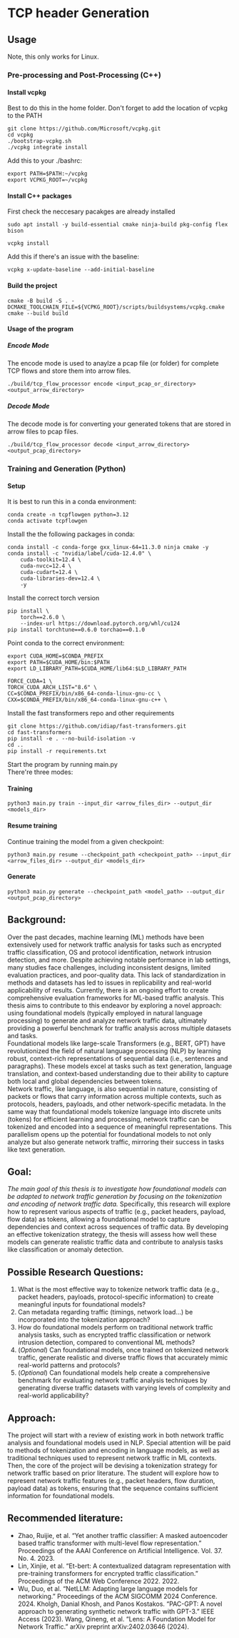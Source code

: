 # TCP header Generation

## Usage
Note, this only works for Linux.

### Pre-processing and Post-Processing (C++)
#### Install vcpkg
Best to do this in the home folder. Don't forget to add the location of vcpkg to the PATH
```
git clone https://github.com/Microsoft/vcpkg.git
cd vcpkg
./bootstrap-vcpkg.sh
./vcpkg integrate install
```
Add this to your ./bashrc:
```
export PATH=$PATH:~/vcpkg
export VCPKG_ROOT=~/vcpkg
```

#### Install C++ packages
First check the neccesary pacakges are already installed
```
sudo apt install -y build-essential cmake ninja-build pkg-config flex bison
```

```
vcpkg install
```
Add this if there's an issue with the baseline:
```
vcpkg x-update-baseline --add-initial-baseline
```

#### Build the project
```
cmake -B build -S . -DCMAKE_TOOLCHAIN_FILE=${VCPKG_ROOT}/scripts/buildsystems/vcpkg.cmake
cmake --build build
```
#### Usage of the program
##### Encode Mode
The encode mode is used to anaylze a pcap file (or folder) for complete TCP flows and store them into arrow files.
```
./build/tcp_flow_processor encode <input_pcap_or_directory> <output_arrow_directory>
```
##### Decode Mode
The decode mode is for converting your generated tokens that are stored in arrow files to pcap files.
```
./build/tcp_flow_processor decode <input_arrow_directory> <output_pcap_directory>
```

### Training and Generation (Python)

#### Setup
It is best to run this in a conda environment:
```
conda create -n tcpflowgen python=3.12
conda activate tcpflowgen
```
Install the the following packages in conda:
```
conda install -c conda-forge gxx_linux-64=11.3.0 ninja cmake -y
conda install -c "nvidia/label/cuda-12.4.0" \
    cuda-toolkit=12.4 \
    cuda-nvcc=12.4 \
    cuda-cudart=12.4 \
    cuda-libraries-dev=12.4 \
    -y
```
Install the correct torch version
```
pip install \
    torch==2.6.0 \
    --index-url https://download.pytorch.org/whl/cu124
pip install torchtune==0.6.0 torchao==0.1.0
```
Point conda to the correct environment:
```
export CUDA_HOME=$CONDA_PREFIX
export PATH=$CUDA_HOME/bin:$PATH
export LD_LIBRARY_PATH=$CUDA_HOME/lib64:$LD_LIBRARY_PATH

FORCE_CUDA=1 \
TORCH_CUDA_ARCH_LIST="8.6" \
CC=$CONDA_PREFIX/bin/x86_64-conda-linux-gnu-cc \
CXX=$CONDA_PREFIX/bin/x86_64-conda-linux-gnu-c++ \
```
Install the fast transformers repo and other requirements
```
git clone https://github.com/idiap/fast-transformers.git
cd fast-transformers
pip install -e . --no-build-isolation -v
cd ..
pip install -r requirements.txt 
```

Start the program by running main.py\
There're three modes:

#### Training

```
python3 main.py train --input_dir <arrow_files_dir> --output_dir <models_dir> 
```

#### Resume training
Continue training the model from a given checkpoint:
```
python3 main.py resume --checkpoint_path <checkpoint_path> --input_dir <arrow_files_dir> --output_dir <models_dir>
```

#### Generate
```
python3 main.py generate --checkpoint_path <model_path> --output_dir <output_pcap_directory>
```

## Background:
Over the past decades, machine learning (ML) methods have been extensively used for network traffic analysis for tasks such as encrypted traffic classification, OS and protocol identification, network intrusion detection, and more. Despite achieving notable performance in lab settings, many studies face challenges, including inconsistent designs, limited evaluation practices, and poor-quality data. This lack of standardization in methods and datasets has led to issues in replicability and real-world applicability of results. Currently, there is an ongoing effort to create comprehensive evaluation frameworks for ML-based traffic analysis. This thesis aims to contribute to this endeavor by exploring a novel approach: using foundational models (typically employed in natural language processing) to generate and analyze network traffic data, ultimately providing a powerful benchmark for traffic analysis across multiple datasets and tasks.\
Foundational models like large-scale Transformers (e.g., BERT, GPT) have revolutionized the field of natural language processing (NLP) by learning robust, context-rich representations of sequential data (i.e., sentences and paragraphs). These models excel at tasks such as text generation, language translation, and context-based understanding due to their ability to capture both local and global dependencies between tokens.\
Network traffic, like language, is also sequential in nature, consisting of packets or flows that carry information across multiple contexts, such as protocols, headers, payloads, and other network-specific metadata. In the same way that foundational models tokenize language into discrete units (tokens) for efficient learning and processing, network traffic can be tokenized and encoded into a sequence of meaningful representations. This parallelism opens up the potential for foundational models to not only analyze but also generate network traffic, mirroring their success in tasks like text generation.

## Goal:

*The main goal of this thesis is to investigate how foundational models can be adapted to network traffic generation by focusing on the tokenization and encoding of network traffic data.* Specifically, this research will explore how to represent various aspects of traffic (e.g., packet headers, payload, flow data) as tokens, allowing a foundational model to capture dependencies and context across sequences of traffic data. By developing an effective tokenization strategy, the thesis will assess how well these models can generate realistic traffic data and contribute to analysis tasks like classification or anomaly detection.

## Possible Research Questions:

1) What is the most effective way to tokenize network traffic data (e.g., packet headers, payloads, protocol-specific information) to create meaningful inputs for foundational models?
2) Can metadata regarding traffic (timings, network load…) be incorporated into the tokenization approach?
3) How do foundational models perform on traditional network traffic analysis tasks, such as encrypted traffic classification or network intrusion detection, compared to conventional ML methods?
4) (*Optional*) Can foundational models, once trained on tokenized network traffic, generate realistic and diverse traffic flows that accurately mimic real-world patterns and protocols?
5) (*Optional*) Can foundational models help create a comprehensive benchmark for evaluating network traffic analysis techniques by generating diverse traffic datasets with varying levels of complexity and real-world applicability?

## Approach:

The project will start with a review of existing work in both network traffic analysis and foundational models used in NLP. Special attention will be paid to methods of tokenization and encoding in language models, as well as traditional techniques used to represent network traffic in ML contexts.
Then, the core of the project will be devising a tokenization strategy for network traffic based on prior literature. The student will explore how to represent network traffic features (e.g., packet headers, flow duration, payload data) as tokens, ensuring that the sequence contains sufficient information for foundational models.

## Recommended literature:

- Zhao, Ruijie, et al. “Yet another traffic classifier: A masked autoencoder based traffic transformer with multi-level flow representation.” Proceedings of the AAAI Conference on Artificial Intelligence. Vol. 37. No. 4. 2023.
- Lin, Xinjie, et al. “Et-bert: A contextualized datagram representation with pre-training transformers for encrypted traffic classification.” Proceedings of the ACM Web Conference 2022. 2022.
- Wu, Duo, et al. “NetLLM: Adapting large language models for networking.” Proceedings of the ACM SIGCOMM 2024 Conference. 2024.
Kholgh, Danial Khosh, and Panos Kostakos. “PAC-GPT: A novel approach to generating synthetic network traffic with GPT-3.” IEEE Access (2023).
Wang, Qineng, et al. “Lens: A Foundation Model for Network Traffic.” arXiv preprint arXiv:2402.03646 (2024).
